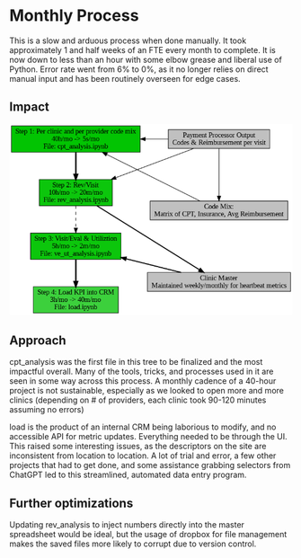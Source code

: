 # Monthly Process
This is a slow and arduous process when done manually. It took approximately 1 and half weeks of an FTE every month to complete. It is now down to less than an hour with some elbow grease and liberal use of Python.
Error rate went from 6% to 0%, as it no longer relies on direct manual input and has been routinely overseen for edge cases. 

## Impact
![flow chart of process, and the time impact of optimization](https://github.com/david-c-brown/clinic_kpi_monthly/blob/main/process_impact.png)

## Approach
cpt_analysis was the first file in this tree to be finalized and the most impactful overall. Many of the tools, tricks, and processes used in it are seen in some way across this process. A monthly cadence of a 40-hour project is not sustainable, especially as we looked to open more and more clinics (depending on # of providers, each clinic took 90-120 minutes assuming no errors)

load is the product of an internal CRM being laborious to modify, and no accessible API for metric updates. Everything needed to be through the UI. This raised some interesting issues, as the descriptors on the site are inconsistent from location to location. A lot of trial and error, a few other projects that had to get done, and some assistance grabbing selectors from ChatGPT led to this streamlined, automated data entry program.

## Further optimizations
Updating rev_analysis to inject numbers directly into the master spreadsheet would be ideal, but the usage of dropbox for file management makes the saved files more likely to corrupt due to version control.
